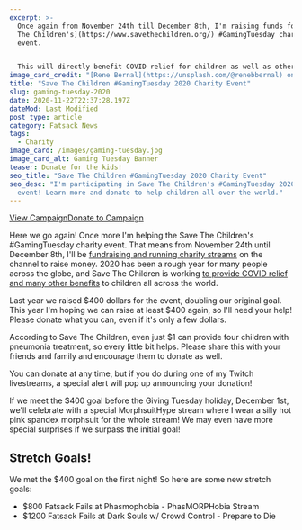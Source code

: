 ```yaml
---
excerpt: >-
  Once again from November 24th till December 8th, I'm raising funds for [Save
  The Children's](https://www.savethechildren.org/) #GamingTuesday charity
  event.


  This will directly benefit COVID relief for children as well as other much needed help. Please consider making a donation, even a dollar, and sharing this with your friends and family.
image_card_credit: "[Rene Bernal](https://unsplash.com/@renebbernal) on Unsplash"
title: "Save The Children #GamingTuesday 2020 Charity Event"
slug: gaming-tuesday-2020
date: 2020-11-22T22:37:28.197Z
dateMod: Last Modified
post_type: article
category: Fatsack News
tags:
  - Charity
image_card: /images/gaming-tuesday.jpg
image_card_alt: Gaming Tuesday Banner
teaser: Donate for the kids!
seo_title: "Save The Children #GamingTuesday 2020 Charity Event"
seo_desc: "I'm participating in Save The Children's #GamingTuesday 2020 charity
  event! Learn more and donate to help children all over the world."
---
```

<div class="flex flex-wrap justify-center pb-8"><a href="https://tiltify.com/@fatsackfails/fatsack-fails-gaming-tuesday-2020" target="_blank" class="fs-btn mr-4">View Campaign</a><a href="https://tiltify.com/@fatsackfails/fatsack-fails-gaming-tuesday-2020/donate" target="_blank" class="fs-btn">Donate to Campaign</a></div>

Here we go again! Once more I'm helping the Save The Children's #GamingTuesday charity event. That means from November 24th until December 8th, I'll be <a href="https://tiltify.com/@fatsackfails/fatsack-fails-gaming-tuesday-2020/donate" target="_blank">fundraising and running charity streams</a> on the channel to raise money. 2020 has been a rough year for many people across the globe, and Save The Children is working <a href="https://www.savethechildren.org/us/what-we-do" target="_blank">to provide COVID relief and many other benefits</a> to children all across the world. 

Last year we raised $400 dollars for the event, doubling our original goal. This year I'm hoping we can raise at least $400 again, so I'll need your help! Please donate what you can, even if it's only a few dollars. 

According to Save The Children, even just $1 can provide four children with pneumonia treatment, so every little bit helps. Please share this with your friends and family and encourage them to donate as well.

You can donate at any time, but if you do during one of my Twitch livestreams, a special alert will pop up announcing your donation!

If we meet the $400 goal before the Giving Tuesday holiday, December 1st, we'll celebrate with a special MorphsuitHype stream where I wear a silly hot pink spandex morphsuit for the whole stream! We may even have more special surprises if we surpass the initial goal!

<h2>Stretch Goals!</h2>
<p>We met the $400 goal on the first night! So here are some new stretch goals:</p>
<ul>
  <li class="">$800 Fatsack Fails at Phasmophobia - PhasMORPHobia Stream</li>
  <li class="">$1200 Fatsack Fails at Dark Souls w/ Crowd Control - Prepare to Die</li>
</ul>

